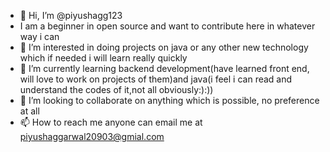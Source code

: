 - 👋 Hi, I’m @piyushagg123
- I am a beginner in open source and want to contribute here in whatever way i can
- 👀 I’m interested in doing projects on java or any other new technology which if needed i will learn really quickly
- 🌱 I’m currently learning backend development(have learned front end, will love to work on projects of them)and java(i feel i can read and understand the codes of it,not all obviously:):))
- 💞️ I’m looking to collaborate on anything which is possible, no preference at all
- 📫 How to reach me anyone can email me at piyushaggarwal20903@gmial.com

<!---
piyushagg123/piyushagg123 is a ✨ special ✨ repository because its `README.md` (this file) appears on your GitHub profile.
You can click the Preview link to take a look at your changes.
--->
